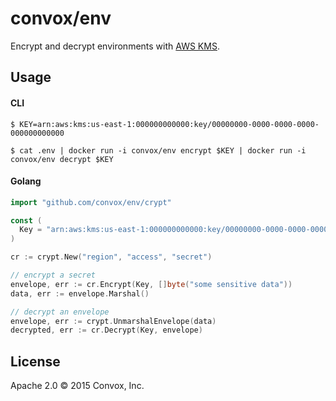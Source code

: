 # convox/env

Encrypt and decrypt environments with [AWS KMS](http://aws.amazon.com/kms/).

## Usage

#### CLI

```shell
$ KEY=arn:aws:kms:us-east-1:000000000000:key/00000000-0000-0000-0000-000000000000

$ cat .env | docker run -i convox/env encrypt $KEY | docker run -i convox/env decrypt $KEY
```

#### Golang

```go
import "github.com/convox/env/crypt"

const (
  Key = "arn:aws:kms:us-east-1:000000000000:key/00000000-0000-0000-0000-000000000000"
)

cr := crypt.New("region", "access", "secret")

// encrypt a secret
envelope, err := cr.Encrypt(Key, []byte("some sensitive data"))
data, err := envelope.Marshal()

// decrypt an envelope
envelope, err := crypt.UnmarshalEnvelope(data)
decrypted, err := cr.Decrypt(Key, envelope)
```

## License

Apache 2.0 &copy; 2015 Convox, Inc.
